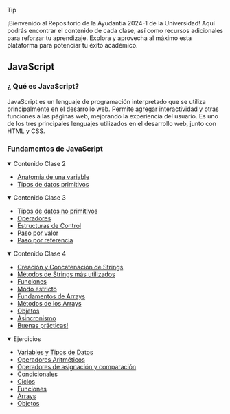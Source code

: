 > [!TIP]
> ¡Bienvenido al Repositorio de la Ayudantía 2024-1 de la Universidad! Aquí podrás encontrar el contenido de cada clase, así como recursos adicionales para reforzar tu aprendizaje. Explora y aprovecha al máximo esta plataforma para potenciar tu éxito académico.



## JavaScript

### ¿ Qué es JavaScript?

JavaScript es un lenguaje de programación interpretado que se utiliza principalmente en el desarrollo web. Permite agregar interactividad y otras funciones a las páginas web, mejorando la experiencia del usuario. Es uno de los tres principales lenguajes utilizados en el desarrollo web, junto con HTML y CSS.

### Fundamentos de JavaScript

<details open>
<summary>Contenido Clase 2</summary>

- [Anatomía de una variable](./JavaScript/variable/variable.md)
- [Tipos de datos primitivos](./JavaScript/tiposdedatos/tiposDatoPrimitivo.md)

</details>

<details open>
<summary>Contenido Clase 3</summary>

- [Tipos de datos no primitivos](./JavaScript/tiposdedatos/tiposDatoNoPrimitivo.md)
- [Operadores](./JavaScript/operadores/operadores.md)
- [Estructuras de Control](./JavaScript/estructuraControl/estructuraControl.md)
- [Paso por valor](./JavaScript/pasoValor/pasoValor.md)
- [Paso por referencia](./JavaScript/pasoReferencia/pasoReferencia.md)

</details>

<details open>
<summary>Contenido Clase 4</summary>

- [Creación y Concatenación de Strings](./JavaScript/strings/creacionYconcatenacionString.md)
- [Métodos de Strings más utilizados](./JavaScript/strings/metodosStrings.md)
- [Funciones](./JavaScript/funciones/funcion.md)
- [Modo estricto](./JavaScript/strict/modoStrict.md)
- [Fundamentos de Arrays](./JavaScript/arrays/fundamentosArrays.md)
- [Métodos de los Arrays](./JavaScript/arrays/metodosArrays.md)
- [Objetos](./JavaScript/objetos/objetos.md)
- [Asincronismo](./JavaScript/asincronismo/asincronismo.md)
- [Buenas prácticas!](./JavaScript/buenasPracticas/buenasPracticas.md)

</details>

<details open>
<summary>Ejercicios</summary>

- [Variables y Tipos de Datos](./JavaScript/ejercicios/variables.md)
- [Operadores Aritméticos](./JavaScript/ejercicios/operadorAritmetico.md)
- [Operadores de asignación y comparación](./JavaScript/ejercicios/operadorAsignacion.md)
- [Condicionales](./JavaScript/ejercicios/condicional.md)
- [Ciclos](./JavaScript/ejercicios/ciclos.md)
- [Funciones](./JavaScript/ejercicios/funciones.md)
- [Arrays](./JavaScript/ejercicios/arrays.md)
- [Objetos](./JavaScript/ejercicios/objetos.md)

</details>